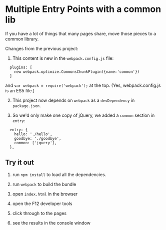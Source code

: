 Multiple Entry Points with a common lib
=======================================

If you have a lot of things that many pages share, move those pieces to a common library.

Changes from the previous project:

1. This content is new in the `webpack.config.js` file:

```
  plugins: [
    new webpack.optimize.CommonsChunkPlugin({name:'common'})
  ]
```

and `var webpack = require('webpack');` at the top.  (Yes, webpack.config.js is an ES5 file.)

2. This project now depends on `webpack` as a `devDependency` in `package.json`.

3. So we'd only make one copy of jQuery, we added a `common` section in `entry`:

```
  entry: {
    hello: './hello',
    goodbye: './goodbye',
    common: ['jquery'],
  },
```


Try it out
----------

1. run `npm install` to load all the dependencies.

2. run `webpack` to build the bundle

3. open `index.html` in the browser

4. open the F12 developer tools

5. click through to the pages

6. see the results in the console window
